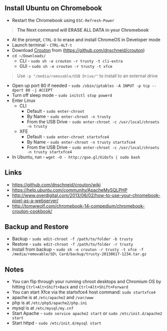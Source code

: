 ## Install Ubuntu on Chromebook

- Restart the Chromebook using `ESC-Refresh-Power`

> **The Next command will ERASE ALL DATA in your Chromebook**

- At the prompt, `CTRL-D` to erase and install ChromeOS in Developer mode
- Launch terminal - `CTRL-ALT-t`
- Download [Crouton](http://goo.gl/fd3zc) from (https://github.com/dnschneid/crouton)
- `cd ~/Downloads/`
  - CLI - `sudo sh -e crouton -r trusty -t cli-extra`
  - GUI - `sudo sh -e crouton -r trusty -t xfce`

> Use `-p "/media/removable/USB Drive/"` to install to an external drive

- Open up port 80 if needed - `sudo /sbin/iptables -A INPUT -p tcp --dport 80 -j ACCEPT`
- Turn off sleep mode - `sudo initctl stop powerd`
- Enter Linux 
  - CLI
    - Default - `sudo enter-chroot`
    - By Name - `sudo enter-chroot -n trusty`
    - From the USB Drive - `sudo enter-chroot -c /usr/local/chroots -n trusty`
  - XFE
    - Default - `sudo enter-chroot startxfce4`
    - By Name - `sudo enter-chroot -n trusty startxfce4`
    - From the USB Drive - `sudo enter-chroot -c /usr/local/chroots -n trusty startxfce4`
- In Ubuntu, run - `wget -O - http://goo.gl/XiQsTs | sudo bash`

## Links

- https://github.com/dnschneid/crouton/wiki
- https://help.ubuntu.com/community/ApacheMySQLPHP
- http://www.overdigital.com/2013/06/02/how-to-use-your-chromebook-pixel-as-a-webserver/
- http://tomwwolf.com/chromebook-14-compedium/chromebook-crouton-cookbook/

## Backup and Restore

- Backup - `sudo edit-chroot -f /path/to/folder -b trusty`
- Restore - `sudo edit-chroot -f /path/to/folder -r trusty`
- Install from backup - `sudo sh -e crouton -r trusty -t xfce -f /media/removable/SD\ Card/backup/trusty-20130617-1234.tar.gz`

## Notes

- You can flip through your running chroot desktops and Chromium OS by hitting `Ctrl+Alt+Shift+Back` and `Ctrl+Alt+Shift+Forward`
- You can start Xfce via the startxfce4 host command: `sudo startxfce4`
- apache is at `/etc/apache2` and `/var/www`
- php is at `/etc/php5/apache2/php.ini`
- mysql is at `/etc/mysql/my.cnf`
- Start Apache - `sudo service apache2 start` or `sudo /etc/init.d/apache2 start`
- Start httpd - `sudo /etc/init.d/mysql start`
